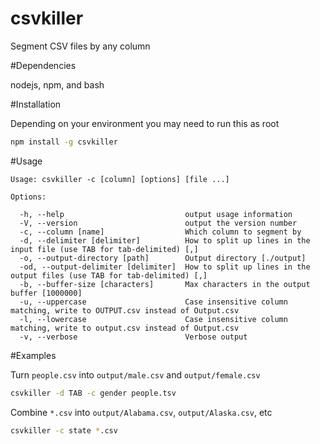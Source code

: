 csvkiller
=========

Segment CSV files by any column

#Dependencies

nodejs, npm, and bash

#Installation

Depending on your environment you may need to run this as root

```bash
npm install -g csvkiller
```

#Usage

```
Usage: csvkiller -c [column] [options] [file ...]

Options:

  -h, --help                           output usage information
  -V, --version                        output the version number
  -c, --column [name]                  Which column to segment by
  -d, --delimiter [delimiter]          How to split up lines in the input file (use TAB for tab-delimited) [,]
  -o, --output-directory [path]        Output directory [./output]
  -od, --output-delimiter [delimiter]  How to split up lines in the output files (use TAB for tab-delimited) [,]
  -b, --buffer-size [characters]       Max characters in the output buffer [1000000]
  -u, --uppercase                      Case insensitive column matching, write to OUTPUT.csv instead of Output.csv
  -l, --lowercase                      Case insensitive column matching, write to output.csv instead of Output.csv
  -v, --verbose                        Verbose output
```

#Examples

Turn `people.csv` into `output/male.csv` and `output/female.csv`

```bash
csvkiller -d TAB -c gender people.tsv
```

Combine `*.csv` into `output/Alabama.csv`, `output/Alaska.csv`, etc

```bash
csvkiller -c state *.csv
```
